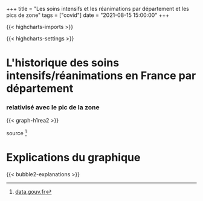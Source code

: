 +++
title = "Les soins intensifs et les réanimations par département et les pics de zone"
tags = ["covid"]
date = "2021-08-15 15:00:00"
+++


{{< highcharts-imports >}}

{{< highcharts-settings >}}

# L'historique des soins intensifs/réanimations en France par département <a name="graphique"></a>
### relativisé avec le pic de la zone

{{< graph-h1rea2 >}}

source [^1]

# Explications du graphique <a name="explications"></a>

{{< bubble2-explanations >}}

[^1]: [data.gouv.fr](https://www.data.gouv.fr/fr/datasets/donnees-hospitalieres-relatives-a-lepidemie-de-covid-19/)